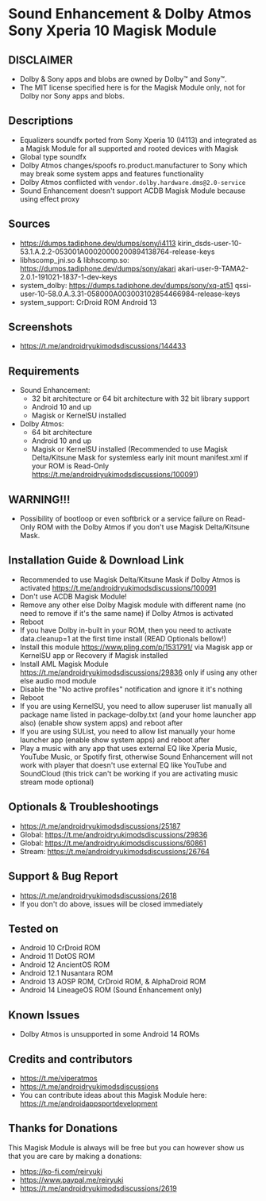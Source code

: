 # Sound Enhancement & Dolby Atmos Sony Xperia 10 Magisk Module

## DISCLAIMER
- Dolby & Sony apps and blobs are owned by Dolby™ and Sony™.
- The MIT license specified here is for the Magisk Module only, not for Dolby nor Sony apps and blobs.

## Descriptions
- Equalizers soundfx ported from Sony Xperia 10 (I4113) and integrated as a Magisk Module for all supported and rooted devices with Magisk
- Global type soundfx
- Dolby Atmos changes/spoofs ro.product.manufacturer to Sony which may break some system apps and features functionality
- Dolby Atmos conflicted with `vendor.dolby.hardware.dms@2.0-service`
- Sound Enhancement doesn't support ACDB Magisk Module because using effect proxy

## Sources
- https://dumps.tadiphone.dev/dumps/sony/i4113 kirin_dsds-user-10-53.1.A.2.2-053001A00020000200894138764-release-keys
- libhscomp_jni.so & libhscomp.so: https://dumps.tadiphone.dev/dumps/sony/akari akari-user-9-TAMA2-2.0.1-191021-1837-1-dev-keys
- system_dolby: https://dumps.tadiphone.dev/dumps/sony/xq-at51 qssi-user-10-58.0.A.3.31-058000A003003102854466984-release-keys
- system_support: CrDroid ROM Android 13

## Screenshots
- https://t.me/androidryukimodsdiscussions/144433

## Requirements
- Sound Enhancement:
  - 32 bit architecture or 64 bit architecture with 32 bit library support
  - Android 10 and up
  - Magisk or KernelSU installed
- Dolby Atmos:
  - 64 bit architecture
  - Android 10 and up
  - Magisk or KernelSU installed (Recommended to use Magisk Delta/Kitsune Mask for systemless early init mount manifest.xml if your ROM is Read-Only https://t.me/androidryukimodsdiscussions/100091)

## WARNING!!!
- Possibility of bootloop or even softbrick or a service failure on Read-Only ROM with the Dolby Atmos if you don't use Magisk Delta/Kitsune Mask.

## Installation Guide & Download Link
- Recommended to use Magisk Delta/Kitsune Mask if Dolby Atmos is activated https://t.me/androidryukimodsdiscussions/100091
- Don't use ACDB Magisk Module!
- Remove any other else Dolby Magisk module with different name (no need to remove if it's the same name) if Dolby Atmos is activated
- Reboot
- If you have Dolby in-built in your ROM, then you need to activate data.cleanup=1 at the first time install (READ Optionals bellow!)
- Install this module https://www.pling.com/p/1531791/ via Magisk app or KernelSU app or Recovery if Magisk installed
- Install AML Magisk Module https://t.me/androidryukimodsdiscussions/29836 only if using any other else audio mod module
- Disable the "No active profiles" notification and ignore it it's nothing
- Reboot
- If you are using KernelSU, you need to allow superuser list manually all package name listed in package-dolby.txt (and your home launcher app also) (enable show system apps) and reboot after
- If you are using SUList, you need to allow list manually your home launcher app (enable show system apps) and reboot after
- Play a music with any app that uses external EQ like Xperia Music, YouTube Music, or Spotify first, otherwise Sound Enhancement will not work with player that doesn't use external EQ like YouTube and SoundCloud (this trick can't be working if you are activating music stream mode optional)

## Optionals & Troubleshootings
- https://t.me/androidryukimodsdiscussions/25187
- Global: https://t.me/androidryukimodsdiscussions/29836
- Global: https://t.me/androidryukimodsdiscussions/60861
- Stream: https://t.me/androidryukimodsdiscussions/26764

## Support & Bug Report
- https://t.me/androidryukimodsdiscussions/2618
- If you don't do above, issues will be closed immediately

## Tested on
- Android 10 CrDroid ROM
- Android 11 DotOS ROM
- Android 12 AncientOS ROM
- Android 12.1 Nusantara ROM
- Android 13 AOSP ROM, CrDroid ROM, & AlphaDroid ROM
- Android 14 LineageOS ROM (Sound Enhancement only)

## Known Issues
- Dolby Atmos is unsupported in some Android 14 ROMs

## Credits and contributors
- https://t.me/viperatmos
- https://t.me/androidryukimodsdiscussions
- You can contribute ideas about this Magisk Module here: https://t.me/androidappsportdevelopment

## Thanks for Donations
This Magisk Module is always will be free but you can however show us that you are care by making a donations:
- https://ko-fi.com/reiryuki
- https://www.paypal.me/reiryuki
- https://t.me/androidryukimodsdiscussions/2619



